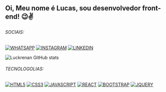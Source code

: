 <h2>Oi, Meu nome é Lucas, sou desenvolvedor front-end! 😉✌️</h2>

<h6>SOCIAIS:</h6>

[![WHATSAPP](https://img.shields.io/badge/WhatsApp-25D366?style=for-the-badge&logo=whatsapp&logoColor=white
)]() 
[![INSTAGRAM](https://img.shields.io/badge/Instagram-E4405F?style=for-the-badge&logo=instagram&logoColor=white
)](https://www.instagram.com/lucasrenandutra/) 
[![LINKEDIN](https://img.shields.io/badge/LinkedIn-0077B5?style=for-the-badge&logo=linkedin&logoColor=white
)](https://www.linkedin.com/in/lucas-dutra-821228173/)

![Luckrenan GitHub stats](https://github-readme-stats.vercel.app/api?username=LuckRenan&show_icons=true&theme=dark)

<h6>TECNOLOGOLIAS:</h6>

[![HTML5](https://img.shields.io/badge/HTML5-E34F26?style=for-the-badge&logo=html5&logoColor=white
)]()
[![CSS3](https://img.shields.io/badge/CSS3-1572B6?style=for-the-badge&logo=css3&logoColor=white
)]()
[![JAVASCRIPT](https://img.shields.io/badge/JavaScript-F7DF1E?style=for-the-badge&logo=javascript&logoColor=black
)]()
[![REACT](https://img.shields.io/badge/React-20232A?style=for-the-badge&logo=react&logoColor=61DAFB
)]()
[![BOOTSTRAP](https://img.shields.io/badge/Bootstrap-563D7C?style=for-the-badge&logo=bootstrap&logoColor=white
)]()
[![JQUERY](https://img.shields.io/badge/jQuery-0769AD?style=for-the-badge&logo=jquery&logoColor=white
)]()

<!---
LuckRenan/LuckRenan is a ✨ special ✨ repository because its `README.md` (this file) appears on your GitHub profile.
You can click the Preview link to take a look at your changes.
--->
